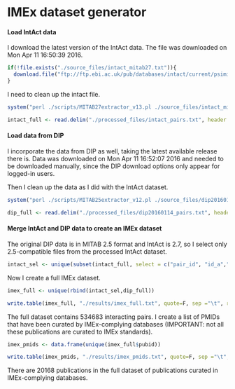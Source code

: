 IMEx dataset generator
========================================================

#### Load IntAct data



I download the latest version of the IntAct data. The file was downloaded on Mon Apr 11 16:50:39 2016. 


```r
if(!file.exists("./source_files/intact_mitab27.txt")){
  download.file("ftp://ftp.ebi.ac.uk/pub/databases/intact/current/psimitab/intact.txt", destfile = "./source_files/intact_mitab27.txt")
}
```

I need to clean up the intact file.


```r
system("perl ./scripts/MITAB27extractor_v13.pl ./source_files/intact_mitab27.txt ./processed_files/intact_pairs.txt")
```

```r
intact_full <- read.delim("./processed_files/intact_pairs.txt", header = T, sep = "\t", colClasses = "character")
```

#### Load data from DIP


I incorporate the data from DIP as well, taking the latest available release there is. Data was downloaded on Mon Apr 11 16:52:07 2016 and needed to be downloaded manually, since the DIP download options only appear for logged-in users.  

Then I clean up the data as I did with the IntAct dataset. 


```r
system("perl ./scripts/MITAB25extractor_v12.pl ./source_files/dip20160114.txt ./processed_files/dip20160114_pairs.txt")
```

```r
dip_full <- read.delim("./processed_files/dip20160114_pairs.txt", header = T, sep = "\t", colClasses = "character")
```

#### Merge IntAct and DIP data to create an IMEx dataset

The original DIP data is in MITAB 2.5 format and IntAct is 2.7, so I select only 2.5-compatible files from the processed IntAct dataset. 


```r
intact_sel <- unique(subset(intact_full, select = c("pair_id", "id_a","id_b","pair_id_clean","id_a_clean","id_b_clean","taxid_a","taxid_b","pubid")))
```

Now I create a full IMEx dataset. 


```r
imex_full <- unique(rbind(intact_sel,dip_full))

write.table(imex_full, "./results/imex_full.txt", quote=F, sep ="\t", row.names = F, col.names = T)
```

The full dataset contains 534683 interacting pairs. I create a list of PMIDs that have been curated by IMEx-complying databases (IMPORTANT: not all these publications are curated to IMEx standards). 


```r
imex_pmids <- data.frame(unique(imex_full$pubid))

write.table(imex_pmids, "./results/imex_pmids.txt", quote=F, sep ="\t", row.names = F, col.names = T)
```

There are 20168 publications in the full dataset of publications curated in IMEx-complying databases. 
